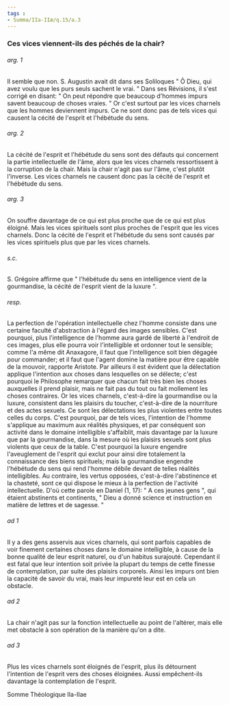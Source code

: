 ```yaml
---
tags : 
- Summa/IIa-IIæ/q.15/a.3
---
```


### Ces vices viennent-ils des péchés de la chair?

###### arg. 1
Il semble que non. S. Augustin avait dit dans ses Soliloques " Ô Dieu, qui avez voulu que les purs seuls sachent le vrai. " Dans ses Révisions, il s'est corrigé en disant: " On peut répondre que beaucoup d'hommes impurs savent beaucoup de choses vraies. " Or c'est surtout par les vices charnels que les hommes deviennent impurs. Ce ne sont donc pas de tels vices qui causent la cécité de l'esprit et l'hébétude du sens. 

###### arg. 2
La cécité de l'esprit et l'hébétude du sens sont des défauts qui concernent la partie intellectuelle de l'âme, alors que les vices charnels ressortissent à la corruption de la chair. Mais la chair n'agit pas sur l'âme, c'est plutôt l'inverse. Les vices charnels ne causent donc pas la cécité de l'esprit et l'hébétude du sens. 

###### arg. 3
On souffre davantage de ce qui est plus proche que de ce qui est plus éloigné. Mais les vices spirituels sont plus proches de l'esprit que les vices charnels. Donc la cécité de l'esprit et l'hébétude du sens sont causés par les vices spirituels plus que par les vices charnels. 

###### s.c.
S. Grégoire affirme que " l'hébétude du sens en intelligence vient de la gourmandise, la cécité de l'esprit vient de la luxure ". 

###### resp.
La perfection de l'opération intellectuelle chez l'homme consiste dans une certaine faculté d'abstraction à l'égard des images sensibles. C'est pourquoi, plus l'intelligence de l'homme aura gardé de liberté à l'endroit de ces images, plus elle pourra voir l'intelligible et ordonner tout le sensible; comme l'a même dit Anaxagore, il faut que l'intelligence soit bien dégagée pour commander; et il faut que l'agent domine la matière pour être capable de la mouvoir, rapporte Aristote. Par ailleurs il est évident que la délectation applique l'intention aux choses dans lesquelles on se délecte; c'est pourquoi le Philosophe remarquer que chacun fait très bien les choses auxquelles il prend plaisir, mais ne fait pas du tout ou fait mollement les choses contraires. Or les vices charnels, c'est-à-dire la gourmandise ou la luxure, consistent dans les plaisirs du toucher, c'est-à-dire de la nourriture et des actes sexuels. Ce sont les délectations les plus violentes entre toutes celles du corps. C'est pourquoi, par de tels vices, l'intention de l'homme s'applique au maximum aux réalités physiques, et par conséquent son activité dans le domaine intelligible s'affaiblit, mais davantage par la luxure que par la gourmandise, dans la mesure où les plaisirs sexuels sont plus violents que ceux de la table. C'est pourquoi la luxure engendre l'aveuglement de l'esprit qui exclut pour ainsi dire totalement la connaissance des biens spirituels; mais la gourmandise engendre l'hébétude du sens qui rend l'homme débile devant de telles réalités intelligibles. Au contraire, les vertus opposées, c'est-à-dire l'abstinence et la chasteté, sont ce qui dispose le mieux à la perfection de l'activité intellectuelle. D'où cette parole en Daniel (1, 17): " A ces jeunes gens ", qui étaient abstinents et continents, " Dieu a donné science et instruction en matière de lettres et de sagesse. " 

###### ad 1
Il y a des gens asservis aux vices charnels, qui sont parfois capables de voir finement certaines choses dans le domaine intelligible, à cause de la bonne qualité de leur esprit naturel, ou d'un habitus surajouté. Cependant il est fatal que leur intention soit privée la plupart du temps de cette finesse de contemplation, par suite des plaisirs corporels. Ainsi les impurs ont bien la capacité de savoir du vrai, mais leur impureté leur est en cela un obstacle. 

###### ad 2
La chair n'agit pas sur la fonction intellectuelle au point de l'altérer, mais elle met obstacle à son opération de la manière qu'on a dite. 

###### ad 3
Plus les vices charnels sont éloignés de l'esprit, plus ils détournent l'intention de l'esprit vers des choses éloignées. Aussi empêchent-ils davantage la contemplation de l'esprit. 

Somme Théologique IIa-IIae 

